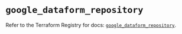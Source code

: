 # `google_dataform_repository`

Refer to the Terraform Registry for docs: [`google_dataform_repository`](https://registry.terraform.io/providers/hashicorp/google-beta/6.49.2/docs/resources/google_dataform_repository).
